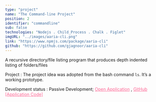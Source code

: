 ```yaml
---
type: "project"
name: "The Command-line Project"
position: 2
identifier: "commandline"
sub: false
technologies: "Nodejs . Child_Process . Chalk . Figlet"
imgURL: "../images/aaria-cli.png"
link: "https://www.npmjs.com/package/aaria-cli"
github: "https://github.com/gjagnoor/aaria-cli"
---
```


A recursive directory/file listing program that produces depth indented listing of folders/files

Project : The project idea was adopted from the bash command `ls`. It’s a working prototype.

Development status : Passive Development; <a href="#" style="color: #fe6694">Open Application</a> , <a href="#" style="color: #fe6694">GitHub [Application Code]</a>
